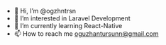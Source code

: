 - 👋 Hi, I’m @ogzhntrsn
- 👀 I’m interested in Laravel Development
- 🌱 I’m currently learning React-Native
- 📫 How to reach me oguzhantursunn@gmail.com

<!---
ogzhntrsn/ogzhntrsn is a ✨ special ✨ repository because its `README.md` (this file) appears on your GitHub profile.
You can click the Preview link to take a look at your changes.
--->
